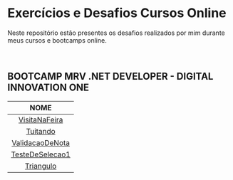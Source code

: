# Exercícios e Desafios Cursos Online

Neste repositório estão presentes os desafios realizados por mim durante meus cursos e bootcamps online.

<br/>

## BOOTCAMP MRV .NET DEVELOPER - DIGITAL INNOVATION ONE

|                 NOME                 |
| :----------------------------------: |
|   [VisitaNaFeira](./VisitaNaFeira)   |
|        [Tuitando](./Tuitando)        |
| [ValidacaoDeNota](./ValidacaoDeNota) |
| [TesteDeSelecao1](./TesteDeSelecao1) |
|       [Triangulo](./Triangulo)       |

